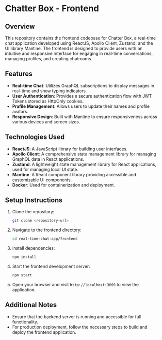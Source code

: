 # Chatter Box - Frontend

## Overview

This repository contains the frontend codebase for Chatter Box, a real-time chat application developed using ReactJS, Apollo Client, Zustand, and the UI library Mantine. The frontend is designed to provide users with an intuitive and responsive interface for engaging in real-time conversations, managing profiles, and creating chatrooms.

## Features

- **Real-time Chat**: Utilizes GraphQL subscriptions to display messages in real-time and show typing indicators.
- **User Authentication**: Provides a secure authentication flow with JWT Tokens stored as HttpOnly cookies.
- **Profile Management**: Allows users to update their names and profile avatars.
- **Responsive Design**: Built with Mantine to ensure responsiveness across various devices and screen sizes.

## Technologies Used

- **ReactJS**: A JavaScript library for building user interfaces.
- **Apollo Client**: A comprehensive state management library for managing GraphQL data in React applications.
- **Zustand**: A lightweight state management library for React applications, used for managing local UI state.
- **Mantine**: A React component library providing accessible and customizable UI components.
- **Docker**: Used for containerization and deployment.

## Setup Instructions

1. Clone the repository:

   ```bash
   git clone <repository-url>
   ```

2. Navigate to the frontend directory:

   ```bash
   cd real-time-chat-app/frontend
   ```

3. Install dependencies:

   ```bash
   npm install
   ```

4. Start the frontend development server:

   ```bash
   npm start
   ```

5. Open your browser and visit `http://localhost:3000` to view the application.

## Additional Notes

- Ensure that the backend server is running and accessible for full functionality.
- For production deployment, follow the necessary steps to build and deploy the frontend application.